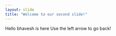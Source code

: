```yaml
---
layout: slide
title: "Welcome to our second slide!"
---
```

Hello bhavesh is here
Use the left arrow to go back!
